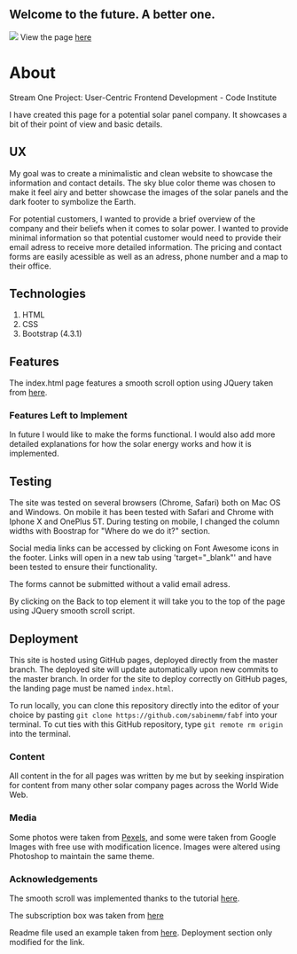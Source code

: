 ﻿## Welcome to the future. A better one.
<a href="http://www.freeimagehosting.net/commercial-photography/"><img src="https://i.imgur.com/VGvC277.jpg"></a>
View the page [here](https://sabinemm.github.io/fabf/)
# About
Stream One Project: User-Centric Frontend Development - Code Institute 
 
I have created this page for a potential solar panel company. It showcases a bit of their point of view and basic details. 

## UX

My goal was to create a minimalistic and clean website to showcase the information and contact details. The sky blue color theme was chosen to make it feel airy and better showcase the images of the solar panels and the dark footer to symbolize the Earth.

For potential customers, I wanted to provide a brief overview of the company and their beliefs when it comes to solar power. I wanted to provide minimal information so that potential customer would need to provide their email adress to receive more detailed information. The pricing and contact forms are easily acessible as well as an adress, phone number and a map to their office.

## Technologies

1.  HTML
2.  CSS
3.  Bootstrap (4.3.1)

## Features

The index.html page features a smooth scroll option using JQuery taken from [here](https://www.w3schools.com/howto/tryit.asp?filename=tryhow_css_smooth_scroll_jquery).

### Features Left to Implement

In future I would like to make the forms functional. I would also add more detailed explanations for how the solar energy works and how it is implemented.

## Testing

The site was tested on several browsers (Chrome, Safari) both on Mac OS and Windows. On mobile it has been tested with Safari and Chrome with Iphone X and OnePlus 5T. During testing on mobile, I changed the column widths with Boostrap for "Where do we do it?" section. 

Social media links can be accessed by clicking on Font Awesome icons in the footer. Links will open in a new tab using 'target="_blank"' and have been tested to ensure their functionality.

The forms cannot be submitted without a valid email adress. 

By clicking on the Back to top element it will take you to the top of the page using JQuery smooth scroll script.

## Deployment

This site is hosted using GitHub pages, deployed directly from the master branch. The deployed site will update automatically upon new commits to the master branch. In order for the site to deploy correctly on GitHub pages, the landing page must be named  `index.html`.

To run locally, you can clone this repository directly into the editor of your choice by pasting  `git clone https://github.com/sabinemm/fabf`  into your terminal. To cut ties with this GitHub repository, type  `git remote rm origin`  into the terminal.

### Content

All content in the for all pages was written by me but by seeking inspiration for content from many other solar company pages across the World Wide Web.

### Media

Some photos were taken from  [Pexels](https://www.pexels.com/), and some were taken from Google Images with free use with modification licence. Images were altered using Photoshop to maintain the same theme. 

### Acknowledgements

The smooth scroll was implemented thanks to the tutorial [here](https://www.w3schools.com/howto/tryit.asp?filename=tryhow_css_smooth_scroll_jquery).

The subscription box was taken from [here](https://bootsnipp.com/snippets/eoXRa)

Readme file used an example taken from [here](https://github.com/Code-Institute-Solutions/StudentExampleProjectGradeFive/blob/master/README.md). Deployment section only modified for the link. 
